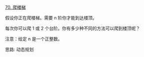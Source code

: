 [70. 爬楼梯](https://leetcode-cn.com/problems/climbing-stairs/solution/dong-tai-gui-hua-zui-hou-yi-bu-shi-yi-ge-c28c/)

假设你正在爬楼梯。需要 n 阶你才能到达楼顶。

每次你可以爬 1 或 2 个台阶。你有多少种不同的方法可以爬到楼顶呢？

注意：给定 n 是一个正整数。

思路: 动态规划











